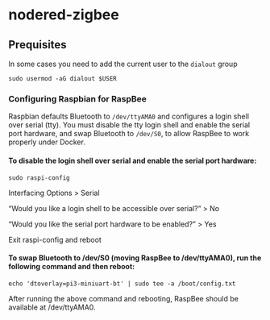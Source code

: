 # nodered-zigbee

## Prequisites

In some cases you need to add the current user to the `dialout` group

`sudo usermod -aG dialout $USER`

### Configuring Raspbian for RaspBee

Raspbian defaults Bluetooth to `/dev/ttyAMA0` and configures a login shell over serial (tty). You must disable the tty login shell and enable the serial port hardware, and swap Bluetooth to `/dev/S0`, to allow RaspBee to work properly under Docker.

#### To disable the login shell over serial and enable the serial port hardware:

`sudo raspi-config`

Interfacing Options > Serial

“Would you like a login shell to be accessible over serial?” > No

“Would you like the serial port hardware to be enabled?” > Yes

Exit raspi-config and reboot

#### To swap Bluetooth to /dev/S0 (moving RaspBee to /dev/ttyAMA0), run the following command and then reboot:

`echo 'dtoverlay=pi3-miniuart-bt' | sudo tee -a /boot/config.txt`

After running the above command and rebooting, RaspBee should be available at /dev/ttyAMA0.

